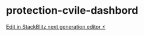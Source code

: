 # protection-cvile-dashbord

[Edit in StackBlitz next generation editor ⚡️](https://stackblitz.com/~/github.com/Boutrikmohamed8/protection-cvile-dashbord)